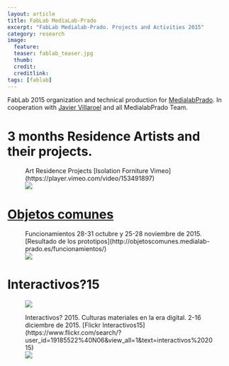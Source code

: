 ```yaml
---
layout: article
title: FabLab MediaLab-Prado
excerpt: "FabLab Medialab-Prado. Projects and Activities 2015"
category: research
image: 
  feature:
  teaser: fablab_teaser.jpg
  thumb:
  credit: 
  creditlink: 
tags: [fablab]
---
```


FabLab 2015 organization and technical production for [MedialabPrado](http://medialab-prado.es/). In cooperation with [Javier Villaroel](http://javiervlab.github.io/) and all MedialabPrado Team.

# 3 months Residence Artists and their projects. 

<figure class="one">
	<figcaption>Art Residence Projects
	[Isolation Forniture Vimeo](https://player.vimeo.com/video/153491897)</figcaption>
	<img src="https://c2.staticflickr.com/6/5749/23501383791_96b1a7235a.jpg">
</figure>

# [Objetos comunes](http://objetoscomunes.medialab-prado.es/)

<figure class="one">
	<figcaption>Funcionamientos 28-31 octubre y 25-28 noviembre de 2015. 
	[Resultado de los prototipos](http://objetoscomunes.medialab-prado.es/funcionamientos/)
	</figcaption>
	<img src="https://c2.staticflickr.com/6/5798/23108044659_53cb752be1_z.jpg">
</figure>

# Interactivos?15

<figure class="one">
	<img src="https://c2.staticflickr.com/2/1648/23806677649_d7fe933034_z.jpg">
</figure>

<figure class="one">
	<figcaption>Interactivos? 2015. Culturas materiales en la era digital. 2-16 diciembre de 2015.
	[Flickr Interactivos15](https://www.flickr.com/search/?user_id=19185522%40N06&view_all=1&text=interactivos%202015)</figcaption>
	<img src="https://c1.staticflickr.com/1/750/23706866281_3d128d3ed6_z.jpg">
</figure>

